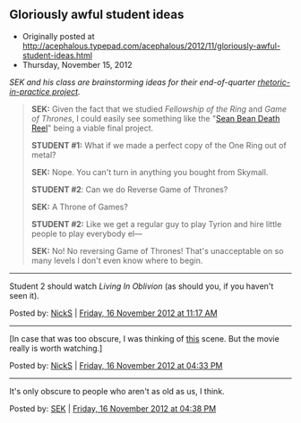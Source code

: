 ## Gloriously awful student ideas

 * Originally posted at http://acephalous.typepad.com/acephalous/2012/11/gloriously-awful-student-ideas.html
 * Thursday, November 15, 2012

_SEK and his class are brainstorming ideas for their end-of-quarter [rhetoric-in-practice project](http://acephalous.typepad.com/acephalous/2009/12/an-end-of-the-quarter-treat-batman-is-my-boss.html)._

> **SEK:** Given the fact that we studied _Fellowship of the Ring_ and _Game of Thrones_, I could easily see something like the "[Sean Bean Death Reel](http://www.youtube.com/watch?v=zEhtsgu6bJg)" being a viable final project.
> 
> **STUDENT #1:** What if we made a perfect copy of the One Ring out of metal?
> 
> **SEK:** Nope. You can't turn in anything you bought from Skymall.
> 
> **STUDENT #2**: Can we do Reverse Game of Thrones?
> 
> **SEK:** A Throne of Games?
> 
> **STUDENT #2:** Like we get a regular guy to play Tyrion and hire little people to play everybody el—
> 
> **SEK:** No! No reversing Game of Thrones! That's unacceptable on so many levels I don't even know where to begin.

* * *

Student 2 should watch _Living In Oblivion_ (as should you, if you haven't seen it).

Posted by: [NickS](http://www.beforeyoulisten.com) | [Friday, 16 November 2012 at 11:17 AM](http://acephalous.typepad.com/acephalous/2012/11/gloriously-awful-student-ideas.html?cid=6a00d8341c2df453ef017c33962ceb970b#comment-6a00d8341c2df453ef017c33962ceb970b)

* * *

\[In case that was too obscure, I was thinking of [this](http://www.youtube.com/watch?v=4je71Tz\_9IE) scene. But the movie really is worth watching.\]

Posted by: [NickS](http://www.beforeyoulisten.com) | [Friday, 16 November 2012 at 04:33 PM](http://acephalous.typepad.com/acephalous/2012/11/gloriously-awful-student-ideas.html?cid=6a00d8341c2df453ef017ee53d602b970d#comment-6a00d8341c2df453ef017ee53d602b970d)

* * *

It's only obscure to people who aren't as old as us, I think.

Posted by: [SEK](http://acephalous.typepad.com/) | [Friday, 16 November 2012 at 04:38 PM](http://acephalous.typepad.com/acephalous/2012/11/gloriously-awful-student-ideas.html?cid=6a00d8341c2df453ef017c3399ff41970b#comment-6a00d8341c2df453ef017c3399ff41970b)


